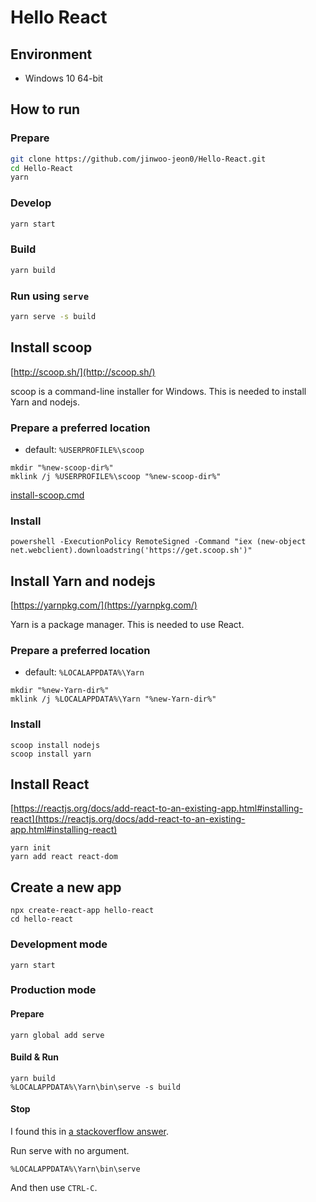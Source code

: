 # Hello React

## Environment

* Windows 10 64-bit

## How to run

### Prepare

```sh
git clone https://github.com/jinwoo-jeon0/Hello-React.git
cd Hello-React
yarn
```

### Develop

```sh
yarn start
```

### Build

```sh
yarn build
```

### Run using `serve`

```sh
yarn serve -s build
```

## Install scoop

[http://scoop.sh/](http://scoop.sh/)

scoop is a command-line installer for Windows. This is needed to install Yarn and nodejs.

### Prepare a preferred location

* default: `%USERPROFILE%\scoop`
```
mkdir "%new-scoop-dir%"
mklink /j %USERPROFILE%\scoop "%new-scoop-dir%"
```
[install-scoop.cmd](https://gist.github.com/jinwoo-jeon0/c503487e4f13c7c680d53d58750873b9)

### Install

```
powershell -ExecutionPolicy RemoteSigned -Command "iex (new-object net.webclient).downloadstring('https://get.scoop.sh')"
```


## Install Yarn and nodejs

[https://yarnpkg.com/](https://yarnpkg.com/)

Yarn is a package manager. This is needed to use React.

### Prepare a preferred location

* default: `%LOCALAPPDATA%\Yarn`
```
mkdir "%new-Yarn-dir%"
mklink /j %LOCALAPPDATA%\Yarn "%new-Yarn-dir%"
```

### Install

```
scoop install nodejs
scoop install yarn
```


## Install React

[https://reactjs.org/docs/add-react-to-an-existing-app.html#installing-react](https://reactjs.org/docs/add-react-to-an-existing-app.html#installing-react)

```
yarn init
yarn add react react-dom
```


## Create a new app

```
npx create-react-app hello-react
cd hello-react
```

### Development mode

```
yarn start
```

### Production mode

#### Prepare

```
yarn global add serve
```

#### Build & Run

```
yarn build
%LOCALAPPDATA%\Yarn\bin\serve -s build
```

#### Stop

I found this in [a stackoverflow answer](https://stackoverflow.com/a/48089171/3300315).

Run serve with no argument.
```
%LOCALAPPDATA%\Yarn\bin\serve
```
And then use `CTRL-C`.
